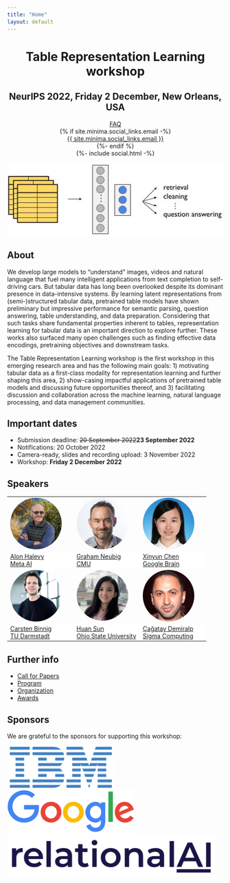 ```yaml
---
title: "Home"
layout: default
---
```


<div align="center">
<h1><b>Table Representation Learning workshop</b></h1>
<h2>NeurIPS 2022, Friday 2 December, New Orleans, USA</h2>
<div>
<div>
<a href="https://groups.google.com/g/table-representation-learning-workshop" target="blank">FAQ</a>
</div>
{% if site.minima.social_links.email -%}
<div>
<a class="u-email" href="mailto:{{ site.minima.social_links.email }}">{{ site.minima.social_links.email }}</a>
</div>
{%- endif %}
<div class="social-links">
    {%- include social.html -%}
</div>
</div>
</div>

<p align="center">
    <img src="assets/trl_workshop.jpg"/>
</p>


## **About**

We develop large models to “understand” images, videos and natural language that fuel many intelligent applications from text completion to self-driving cars. But tabular data has long been overlooked despite its dominant presence in data-intensive systems. By learning latent representations from (semi-)structured tabular data, pretrained table models have shown preliminary but impressive performance for semantic parsing, question answering, table understanding, and data preparation. Considering that such tasks share fundamental properties inherent to tables, representation learning for tabular data is an important direction to explore further. These works also surfaced many open challenges such as finding effective data encodings, pretraining objectives and downstream tasks.

The Table Representation Learning workshop is the first workshop in this emerging research area and has the following main goals: 1) motivating tabular data as a first-class modality for representation learning and further shaping this area, 2) show-casing impactful applications of pretrained table models and discussing future opportunities thereof, and 3) facilitating discussion and collaboration across the machine learning, natural language processing, and data management communities.


## **Important dates**
- Submission deadline: <s>20 September 2022</s><b>23 September 2022</b>
- Notifications: 20 October 2022
- Camera-ready, slides and recording upload: 3 November 2022
- Workshop: <b>Friday 2 December 2022</b>


## **Speakers**
<table border="0" style="border:none; padding:0, border-collapse:collapse; cellspacing:0; cellpadding:0" >
    <tr style="border:none"  align="left">
      <td style="border:none" width="33%"><a href="https://ai.facebook.com/people/alon-halevy/" target="blank"><img src="assets/ah.jpg" width="120px" align="bottom" style="border-radius: 50%"></a></td>
      <td style="border:none" width="33%"><a href="http://www.phontron.com/" target="blank"><img src="assets/gn.jpg" width="120px" align="bottom" style="border-radius: 50%"></a></td>
      <td style="border:none" width="33%"><a href="https://jungyhuk.github.io/" target="blank"><img src="assets/xc.jpg" width="120px" align="bottom" style="border-radius: 50%"></a></td>   
    </tr>
    <tr style="border:none" align="left">
      <td style="border:none" bgcolor="white"><a href="https://ai.facebook.com/people/alon-halevy/" target="blank">Alon Halevy<br>Meta AI</a></td>
      <td style="border:none" bgcolor="white"><a href="http://www.phontron.com/" target="blank">Graham Neubig<br>CMU</a></td>
      <td style="border:none" bgcolor="white"><a href="https://jungyhuk.github.io/" target="blank">Xinyun Chen<br>Google Brain</a></td>
    </tr>
    <tr style="border:none" align="left">
      <td style="border:none" width="33%"><a href="https://www.informatik.tu-darmstadt.de/fb20/organisation_fb20/professuren_und_gruppenleitungen/fb20professuren_und_gruppenleitungen_detailseite_21760.de.jsp" target="blank"><img src="assets/cb.jpg" width="120px" align="bottom" style="border-radius: 50%"></a></td>   
      <td style="border:none" width="33%"><a href="http://web.cse.ohio-state.edu/~sun.397/" target="blank"><img src="assets/hs.jpg" width="120px" align="bottom" style="border-radius: 50%"></a></td>
      <td style="border:none" width="33%"><a href="https://hci.stanford.edu/~cagatay/" target="blank"><img src="assets/cd.jpg" width="120px" align="bottom" style="border-radius: 50%"></a></td>
    <tr style="border:none" align="left">
      <td style="border:none" bgcolor="white"><a href="https://www.informatik.tu-darmstadt.de/fb20/organisation_fb20/professuren_und_gruppenleitungen/fb20professuren_und_gruppenleitungen_detailseite_21760.de.jsp" target="blank">Carsten Binnig<br>TU Darmstadt</a></td>
      <td style="border:none" bgcolor="white"><a href="http://web.cse.ohio-state.edu/~sun.397/" target="blank">Huan Sun<br>Ohio State University</a></td>
      <td style="border:none" bgcolor="white"><a href="https://hci.stanford.edu/~cagatay/" target="blank">Çağatay Demiralp<br>Sigma Computing</a></td>   
    </tr>
</table>

## **Further info**
- [Call for Papers](https://table-representation-learning.github.io/call-for-papers.html)
- [Program](https://table-representation-learning.github.io/program.html)
- [Organization](https://table-representation-learning.github.io/organization.html)
- [Awards](https://table-representation-learning.github.io/awards.html)


## **Sponsors**
We are grateful to the sponsors for supporting this workshop:

<a href="https://ibm.com" target="blank"><img src="assets/ibm-logo-small.svg" height="100"/></a>
<a href="https://google.com" target="blank"><img src="assets/google-logo.png" height="100"/></a>
<a href="https://relational.ai" target="blank"><img src="assets/relationalai-logo.png" height="100"/></a>
<br>
<br>
